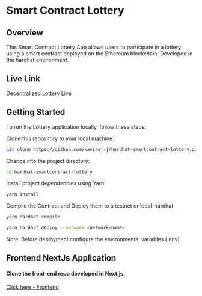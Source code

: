 # Smart Contract Lottery

## Overview
This Smart Contract Lottery App allows users to participate in a lottery using a smart contract deployed on the Ethereum blockchain.
Developed in the hardhat environment. 


## Live Link
[Decentralized Lottery Live](https://web3-lottery.on.fleek.co/)

## Getting Started

To run the Lottery application locally, follow these steps:

   Clone this repository to your local machine:

   ```bash
   git clone https://github.com/kaviraj-j/hardhat-smartcontract-lottery.git
   ```
   Change into the project directory:

   ```bash
   cd hardhat-smartcontract-lottery
   ```
   Install project dependencies using Yarn:

   ```bash
   yarn install
   ```

   Compile the Contract and Deploy them to a testnet or local-hardhat

   ```bash
   yarn hardhat compile
   ```

   ```bash
   yarn hardhat deploy --network <network-name>
   ```

   Note: Before deployment configure the environmental variables (.env)


## Frontend NextJs Application

#### Clone the front-end repo developed in Next.js. 
[Click here - Frontend](https://github.com/kaviraj-j/nextjs-smartcontract-lottery)